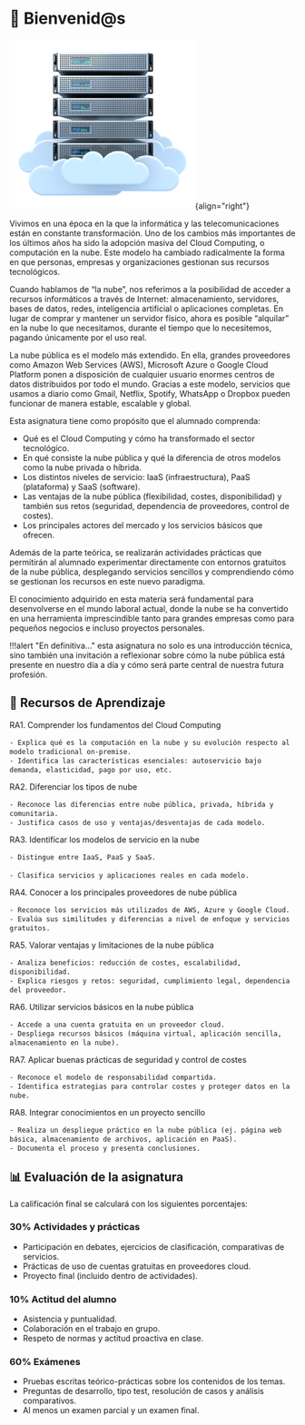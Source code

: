 # 🏡 Bienvenid@s

![Intro](assets/intro.png){align="right"}

Vivimos en una época en la que la informática y las telecomunicaciones están en constante transformación. Uno de los cambios más importantes de los últimos años ha sido la adopción masiva del Cloud Computing, o computación en la nube. Este modelo ha cambiado radicalmente la forma en que personas, empresas y organizaciones gestionan sus recursos tecnológicos.

Cuando hablamos de “la nube”, nos referimos a la posibilidad de acceder a recursos informáticos a través de Internet: almacenamiento, servidores, bases de datos, redes, inteligencia artificial o aplicaciones completas. En lugar de comprar y mantener un servidor físico, ahora es posible “alquilar” en la nube lo que necesitamos, durante el tiempo que lo necesitemos, pagando únicamente por el uso real.

La nube pública es el modelo más extendido. En ella, grandes proveedores como Amazon Web Services (AWS), Microsoft Azure o Google Cloud Platform ponen a disposición de cualquier usuario enormes centros de datos distribuidos por todo el mundo. Gracias a este modelo, servicios que usamos a diario como Gmail, Netflix, Spotify, WhatsApp o Dropbox pueden funcionar de manera estable, escalable y global.

Esta asignatura tiene como propósito que el alumnado comprenda:

- Qué es el Cloud Computing y cómo ha transformado el sector tecnológico.
- En qué consiste la nube pública y qué la diferencia de otros modelos como la nube privada o híbrida.
- Los distintos niveles de servicio: IaaS (infraestructura), PaaS (plataforma) y SaaS (software).
- Las ventajas de la nube pública (flexibilidad, costes, disponibilidad) y también sus retos (seguridad, dependencia de proveedores, control de costes).
- Los principales actores del mercado y los servicios básicos que ofrecen.

Además de la parte teórica, se realizarán actividades prácticas que permitirán al alumnado experimentar directamente con entornos gratuitos de la nube pública, desplegando servicios sencillos y comprendiendo cómo se gestionan los recursos en este nuevo paradigma.

El conocimiento adquirido en esta materia será fundamental para desenvolverse en el mundo laboral actual, donde la nube se ha convertido en una herramienta imprescindible tanto para grandes empresas como para pequeños negocios e incluso proyectos personales.

!!!alert "En definitiva..."
    esta asignatura no solo es una introducción técnica, sino también una invitación a reflexionar sobre cómo la nube pública está presente en nuestro día a día y cómo será parte central de nuestra futura profesión.

## 📘 Recursos de Aprendizaje

RA1. Comprender los fundamentos del Cloud Computing

    - Explica qué es la computación en la nube y su evolución respecto al modelo tradicional on-premise.
    - Identifica las características esenciales: autoservicio bajo demanda, elasticidad, pago por uso, etc.

RA2. Diferenciar los tipos de nube

    - Reconoce las diferencias entre nube pública, privada, híbrida y comunitaria.
    - Justifica casos de uso y ventajas/desventajas de cada modelo.

RA3. Identificar los modelos de servicio en la nube

    - Distingue entre IaaS, PaaS y SaaS.

    - Clasifica servicios y aplicaciones reales en cada modelo.

RA4. Conocer a los principales proveedores de nube pública

    - Reconoce los servicios más utilizados de AWS, Azure y Google Cloud.
    - Evalúa sus similitudes y diferencias a nivel de enfoque y servicios gratuitos.

RA5. Valorar ventajas y limitaciones de la nube pública

    - Analiza beneficios: reducción de costes, escalabilidad, disponibilidad.
    - Explica riesgos y retos: seguridad, cumplimiento legal, dependencia del proveedor.

RA6. Utilizar servicios básicos en la nube pública

    - Accede a una cuenta gratuita en un proveedor cloud.
    - Despliega recursos básicos (máquina virtual, aplicación sencilla, almacenamiento en la nube).

RA7. Aplicar buenas prácticas de seguridad y control de costes

    - Reconoce el modelo de responsabilidad compartida.
    - Identifica estrategias para controlar costes y proteger datos en la nube.

RA8. Integrar conocimientos en un proyecto sencillo

    - Realiza un despliegue práctico en la nube pública (ej. página web básica, almacenamiento de archivos, aplicación en PaaS).
    - Documenta el proceso y presenta conclusiones.

## 📊 Evaluación de la asignatura

La calificación final se calculará con los siguientes porcentajes:

### 30% Actividades y prácticas

- Participación en debates, ejercicios de clasificación, comparativas de servicios.
- Prácticas de uso de cuentas gratuitas en proveedores cloud.
- Proyecto final (incluido dentro de actividades).

### 10% Actitud del alumno

- Asistencia y puntualidad.
- Colaboración en el trabajo en grupo.
- Respeto de normas y actitud proactiva en clase.

### 60% Exámenes

- Pruebas escritas teórico-prácticas sobre los contenidos de los temas.
- Preguntas de desarrollo, tipo test, resolución de casos y análisis comparativos.
- Al menos un examen parcial y un examen final.